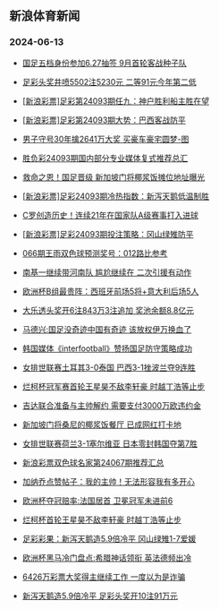 ## 新浪体育新闻 
### 2024-06-13

+ [国足五档身份参加6.27抽签 9月首轮客战种子队](https://sports.sina.com.cn/china/2024-06-12/doc-inaymwmh3212937.shtml)

+ [足彩头奖井喷5502注5230元 二等91元今年第二低](https://sports.sina.com.cn/l/2024-06-12/doc-inaymsck3274000.shtml)

+ [[新浪彩票]足彩第24093期任九：神户胜利船主胜在望](https://sports.sina.com.cn/l/2024-06-12/doc-inaymscm7663936.shtml)

+ [[新浪彩票]足彩第24093期大势：巴西客战防平](https://sports.sina.com.cn/l/2024-06-12/doc-inaymsck3281122.shtml)

+ [男子守号30年擒2641万大奖 买豪车豪宅圆梦-图](https://sports.sina.com.cn/l/2024-06-12/doc-inaymmvp7776507.shtml)

+ [胜负彩24093期国内部分专业媒体复式推荐总汇](https://sports.sina.com.cn/l/2024-06-12/doc-inaymsck3309454.shtml)

+ [救命之恩！国足晋级 新加坡门将椰浆饭摊位地址曝光](https://sports.sina.com.cn/china/2024-06-12/doc-inaymwmh3210124.shtml)

+ [[新浪彩票]足彩24093期冷热指数：新泻天鹅低温制胜](https://sports.sina.com.cn/l/2024-06-12/doc-inaymscm7657978.shtml)

+ [C罗创造历史！连续21年在国家队A级赛事打入进球](https://sports.sina.com.cn/global/europe/2024-06-12/doc-inaymwmi7598360.shtml)

+ [[新浪彩票]足彩24093期投注策略：冈山绿雉防平](https://sports.sina.com.cn/l/2024-06-12/doc-inaymsck3282819.shtml)

+ [066期王雨双色球预测奖号：012路比参考](https://sports.sina.com.cn/l/2024-06-11/doc-inayitnh4029775.shtml)

+ [南基一继续带河南队 尴尬继续在 二次引援有动作](https://sports.sina.com.cn/china/2024-06-11/doc-inayipek4145487.shtml)

+ [欧洲杯B组最贵阵：西班牙前场5将+意大利后场5人](https://sports.sina.com.cn/g/2024-06-12/doc-inaykzfs3569888.shtml)

+ [大乐透头奖开6注843万3注追加 奖池余额8.8亿元](https://sports.sina.com.cn/l/2024-06-12/doc-inaynxwv7230527.shtml)

+ [马德兴:国足没奇迹中国有奇迹 该放权伊万换血了](https://sports.sina.com.cn/china/2024-06-12/doc-inaynatf7545384.shtml)

+ [韩国媒体《interfootball》赞扬国足防守策略成功](https://sports.sina.com.cn/china/2024-06-12/doc-inaynhza3038410.shtml)

+ [女排世联赛土耳其3-0泰国 巴西3-1挫波兰夺9连胜](https://sports.sina.com.cn/others/volleyball/2024-06-12/doc-inaynxwu2854790.shtml)

+ [烂柯杯冠军赛首轮王星昊不敌李轩豪 时越丁浩等止步](https://sports.sina.com.cn/go/2024-06-12/doc-inaynphz7399369.shtml)

+ [吉达联合准备与主帅解约 需要支付3000万欧违约金](https://sports.sina.com.cn/global/others/2024-06-12/doc-inaynhza3051381.shtml)

+ [新加坡门将桑尼的椰浆饭餐厅 已成网红打卡地](https://sports.sina.com.cn/china/2024-06-12/doc-inaynhza3039096.shtml)

+ [女排世联赛荷兰3-1塞尔维亚 日本零封韩国夺第7胜](https://sports.sina.com.cn/others/volleyball/2024-06-12/doc-inayntqw2934081.shtml)

+ [新浪彩票双色球名家第24067期推荐汇总](https://sports.sina.com.cn/l/2024-06-12/doc-inaynhzc7455205.shtml)

+ [加纳乔点赞帖子：我的主帅！无法形容我有多开心](https://sports.sina.com.cn/g/2024-06-13/doc-inaypees2766646.shtml)

+ [欧洲杯夺冠赔率:法国居首 卫冕冠军未进前6](https://sports.sina.com.cn/l/2024-06-13/doc-inaypvak2486237.shtml)

+ [烂柯杯首轮王星昊不敌李轩豪 时越丁浩等止步](https://sports.sina.com.cn/go/2024-06-12/doc-inaynphz7399369.shtml)

+ [足彩彩果：新泻天鹅造5.9倍冷平 冈山绿雉1-7爱媛](https://sports.sina.com.cn/l/2024-06-13/doc-inaypvam6866210.shtml)

+ [欧洲杯黑马冷门盘点:希腊神话领衔 英法德频出冷](https://sports.sina.com.cn/l/2024-06-13/doc-inaypvam6875111.shtml)

+ [6426万彩票大奖得主继续工作 一度以为是诈骗](https://sports.sina.com.cn/l/2024-06-13/doc-inaypvak2476490.shtml)

+ [新泻天鹅造5.9倍冷平 足彩头奖开10注91万元](https://sports.sina.com.cn/l/2024-06-13/doc-inaypvam6866210.shtml)

